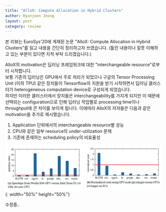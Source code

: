 ```yaml
---
title: "AlloX: Compute Allocation in Hybrid Clusters"
author: Hyunjoon Jeong
layout: post
category: review
---
```

본 리뷰는 EuroSys'20에 게재된 논문 "AlloX: Compute Allocation in Hybrid Clusters"를 읽고 내용을 간단히 정리하고자 쓰였습니다.
(틀린 내용이나 잘못 이해하고 있는 부분이 있다면 지적 부탁 드리겠습니다.)

AlloX의 motivation은 딥러닝 프레임워크에 대한 "interchangeable resource"로부터 시작합니다.  
보통 기존의 딥러닝은 GPU에서 주로 처리가 되었으나 구글의 Tensor Processing Unit (이하 TPU) 같은 장치들이 Tensorflow의 지원을 받기 시작하면서 딥러닝 클러스터가 heterogeneous computation device로 구성되게 되었습니다.  
하지만 이러한 클러스터에서 장치들은 interchangeability를 가지게 되지만 이 때문에 선택되는 configuration으로 인해 딥러닝 작업별로 processing time이나 throughput에 큰 차이를 보이게 됩니다.
이에따라 AlloX의 저자들은 다음과 같은 motivation을 추가로 제시했습니다.  

1. Application 단위에서의 interchangeable resource별 성능
2. CPU와 같은 일부 resource의 under-utilization 문제
3. 기존에 존재하는 scheduling policy의 비효율성

![title](/assets/images/allox_01.jpg){: width="50%" height="50%"}

수정중..
